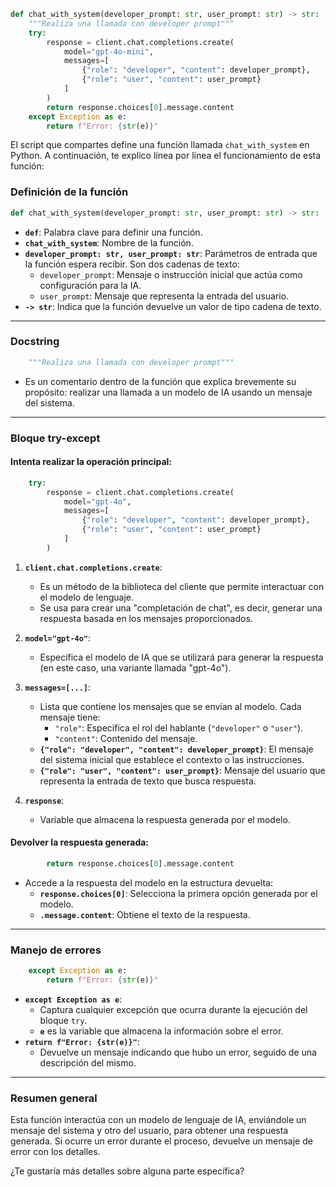 ```python
def chat_with_system(developer_prompt: str, user_prompt: str) -> str:
    """Realiza una llamada con developer prompt"""
    try:
        response = client.chat.completions.create(
            model="gpt-4o-mini",
            messages=[
                {"role": "developer", "content": developer_prompt},
                {"role": "user", "content": user_prompt}
            ]
        )
        return response.choices[0].message.content
    except Exception as e:
        return f"Error: {str(e)}"
```

El script que compartes define una función llamada `chat_with_system` en Python. A continuación, te explico línea por línea el funcionamiento de esta función:

### **Definición de la función**
```python
def chat_with_system(developer_prompt: str, user_prompt: str) -> str:
```
- **`def`**: Palabra clave para definir una función.
- **`chat_with_system`**: Nombre de la función.
- **`developer_prompt: str, user_prompt: str`**: Parámetros de entrada que la función espera recibir. Son dos cadenas de texto:
  - `developer_prompt`: Mensaje o instrucción inicial que actúa como configuración para la IA.
  - `user_prompt`: Mensaje que representa la entrada del usuario.
- **`-> str`**: Indica que la función devuelve un valor de tipo cadena de texto.

---

### **Docstring**
```python
    """Realiza una llamada con developer prompt"""
```
- Es un comentario dentro de la función que explica brevemente su propósito: realizar una llamada a un modelo de IA usando un mensaje del sistema.

---

### **Bloque try-except**
#### **Intenta realizar la operación principal:**
```python
    try:
        response = client.chat.completions.create(
            model="gpt-4o",
            messages=[
                {"role": "developer", "content": developer_prompt},
                {"role": "user", "content": user_prompt}
            ]
        )
```
1. **`client.chat.completions.create`**:
   - Es un método de la biblioteca del cliente que permite interactuar con el modelo de lenguaje.
   - Se usa para crear una "completación de chat", es decir, generar una respuesta basada en los mensajes proporcionados.

2. **`model="gpt-4o"`**:
   - Especifica el modelo de IA que se utilizará para generar la respuesta (en este caso, una variante llamada "gpt-4o").

3. **`messages=[...]`**:
   - Lista que contiene los mensajes que se envían al modelo. Cada mensaje tiene:
     - `"role"`: Especifica el rol del hablante (`"developer"` o `"user"`).
     - `"content"`: Contenido del mensaje.
   - **`{"role": "developer", "content": developer_prompt}`**: El mensaje del sistema inicial que establece el contexto o las instrucciones.
   - **`{"role": "user", "content": user_prompt}`**: Mensaje del usuario que representa la entrada de texto que busca respuesta.

4. **`response`**:
   - Variable que almacena la respuesta generada por el modelo.

#### **Devolver la respuesta generada:**
```python
        return response.choices[0].message.content
```
- Accede a la respuesta del modelo en la estructura devuelta:
  - **`response.choices[0]`**: Selecciona la primera opción generada por el modelo.
  - **`.message.content`**: Obtiene el texto de la respuesta.

---

### **Manejo de errores**
```python
    except Exception as e:
        return f"Error: {str(e)}"
```
- **`except Exception as e`**:
  - Captura cualquier excepción que ocurra durante la ejecución del bloque `try`.
  - **`e`** es la variable que almacena la información sobre el error.
- **`return f"Error: {str(e)}"`**:
  - Devuelve un mensaje indicando que hubo un error, seguido de una descripción del mismo.

---

### **Resumen general**
Esta función interactúa con un modelo de lenguaje de IA, enviándole un mensaje del sistema y otro del usuario, para obtener una respuesta generada. Si ocurre un error durante el proceso, devuelve un mensaje de error con los detalles. 

¿Te gustaría más detalles sobre alguna parte específica?